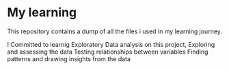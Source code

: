 # My learning

This repository contains a dump of all the files i used in my learning journey.

I Committed to learnig Exploratory Data analysis on this project,
Exploring and assessing the data
Testing relationships between variables
Finding patterns
and drawing insights from the data
